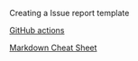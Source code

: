 Creating a Issue report template

[GitHub actions](https://docs.github.com/en/actions)

[Markdown Cheat Sheet](https://www.markdownguide.org/cheat-sheet/)
